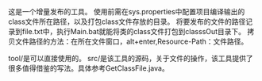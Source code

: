 这是一个增量发布的工具。
使用前需在sys.properties中配置项目编译输出的class文件所在路径，以及打包class文件存放的目录。
将要发布的文件的路径记录到file.txt中，执行Main.bat就能将类的class文件打包到classsOut目录下。
拷贝文件路径的方法：在所在文件窗口，alt+enter,Resource-Path：文件路径。

tool/是可以直接使用的。
src/是该工具的源码，关于文件的操作，该工具提供了很多值得借鉴的写法。具体参考GetClassFile.java。